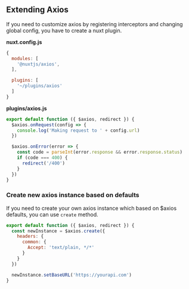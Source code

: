 ## Extending Axios

If you need to customize axios by registering interceptors and changing global config, you have to create a nuxt plugin.

**nuxt.config.js**

```js
{
  modules: [
    '@nuxtjs/axios',
  ],

  plugins: [
    '~/plugins/axios'
  ]
}
```

**plugins/axios.js**

```js
export default function ({ $axios, redirect }) {
  $axios.onRequest(config => {
    console.log('Making request to ' + config.url)
  })

  $axios.onError(error => {
    const code = parseInt(error.response && error.response.status)
    if (code === 400) {
      redirect('/400')
    }
  })
}
```

### Create new axios instance based on defaults

If you need to create your own axios instance which based on $axios defaults, you can use `create` method.

```js
export default function ({ $axios, redirect }) {
  const newInstance = $axios.create({
    headers: {
      common: {
        Accept: 'text/plain, */*'
      }
    }
  })

  newInstance.setBaseURL('https://yourapi.com')
}
```
